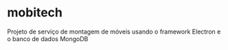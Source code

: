 # mobitech
Projeto de serviço de montagem de móveis usando o framework Electron e o banco de dados MongoDB
